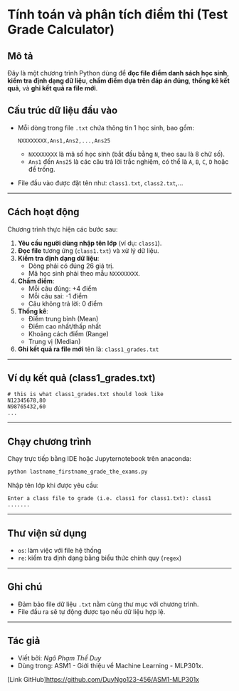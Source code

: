 
# Tính toán và phân tích điểm thi (Test Grade Calculator)

## Mô tả
Đây là một chương trình Python dùng để **đọc file điểm danh sách học sinh**, **kiểm tra định dạng dữ liệu**, **chấm điểm dựa trên đáp án đúng**, **thống kê kết quả**, và **ghi kết quả ra file mới**.

##  Cấu trúc dữ liệu đầu vào

- Mỗi dòng trong file `.txt` chứa thông tin 1 học sinh, bao gồm:
  ```
  NXXXXXXXX,Ans1,Ans2,...,Ans25
  ```
  - `NXXXXXXXX` là mã số học sinh (bắt đầu bằng `N`, theo sau là 8 chữ số).
  - `Ans1` đến `Ans25` là các câu trả lời trắc nghiệm, có thể là `A`, `B`, `C`, `D` hoặc để trống.

- File đầu vào được đặt tên như: `class1.txt`, `class2.txt`,...

---
##  Cách hoạt động

Chương trình thực hiện các bước sau:

1. **Yêu cầu người dùng nhập tên lớp** (ví dụ: `class1`).
2. **Đọc file** tương ứng (`class1.txt`) và xử lý dữ liệu.
3. **Kiểm tra định dạng dữ liệu**:
   - Dòng phải có đúng 26 giá trị.
   - Mã học sinh phải theo mẫu `NXXXXXXXX`.
4. **Chấm điểm**:
   - Mỗi câu đúng: +4 điểm
   - Mỗi câu sai: -1 điểm
   - Câu không trả lời: 0 điểm
5. **Thống kê**:
   - Điểm trung bình (Mean)
   - Điểm cao nhất/thấp nhất
   - Khoảng cách điểm (Range)
   - Trung vị (Median)
6. **Ghi kết quả ra file mới** tên là: `class1_grades.txt`
---
##  Ví dụ kết quả (class1_grades.txt)
```
# this is what class1_grades.txt should look like
N12345678,80
N98765432,60
...
```
---
## Chạy chương trình

Chạy trực tiếp bằng IDE hoặc Jupyternotebook trên anaconda:

```bash
python lastname_firstname_grade_the_exams.py
```

Nhập tên lớp khi được yêu cầu:
```
Enter a class file to grade (i.e. class1 for class1.txt): class1
.......
```
---
## Thư viện sử dụng

- `os`: làm việc với file hệ thống
- `re`: kiểm tra định dạng bằng biểu thức chính quy (`regex`)
---
## Ghi chú

- Đảm bảo file dữ liệu `.txt` nằm cùng thư mục với chương trình.
- File đầu ra sẽ tự động được tạo nếu dữ liệu hợp lệ.

---
## Tác giả

- Viết bởi: *Ngô Phạm Thế Duy*  
- Dùng trong: ASM1 - Giới thiệu về Machine Learning - MLP301x.

[Link GitHub]https://github.com/DuyNgo123-456/ASM1-MLP301x





